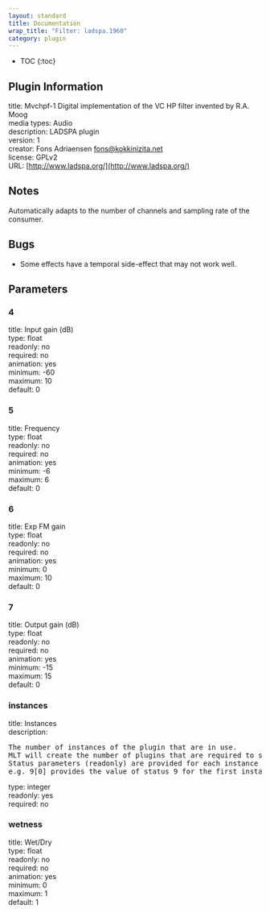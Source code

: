 ```yaml
---
layout: standard
title: Documentation
wrap_title: "Filter: ladspa.1960"
category: plugin
---
```

* TOC
{:toc}

## Plugin Information

title: Mvchpf-1   Digital implementation of the VC HP filter invented by R.A. Moog  
media types:
Audio  
description: LADSPA plugin  
version: 1  
creator: Fons Adriaensen <fons@kokkinizita.net>  
license: GPLv2  
URL: [http://www.ladspa.org/](http://www.ladspa.org/)  

## Notes

Automatically adapts to the number of channels and sampling rate of the consumer.

## Bugs

* Some effects have a temporal side-effect that may not work well.


## Parameters

### 4

title: Input gain (dB)    
type: float  
readonly: no  
required: no  
animation: yes  
minimum: -60  
maximum: 10  
default: 0  

### 5

title: Frequency    
type: float  
readonly: no  
required: no  
animation: yes  
minimum: -6  
maximum: 6  
default: 0  

### 6

title: Exp FM gain    
type: float  
readonly: no  
required: no  
animation: yes  
minimum: 0  
maximum: 10  
default: 0  

### 7

title: Output gain (dB)    
type: float  
readonly: no  
required: no  
animation: yes  
minimum: -15  
maximum: 15  
default: 0  

### instances

title: Instances    
description:
<pre>
The number of instances of the plugin that are in use.
MLT will create the number of plugins that are required to support the number of audio channels.
Status parameters (readonly) are provided for each instance and are accessed by specifying the instance number after the identifier (starting at zero).
e.g. 9[0] provides the value of status 9 for the first instance.
</pre>
type: integer  
readonly: yes  
required: no  

### wetness

title: Wet/Dry    
type: float  
readonly: no  
required: no  
animation: yes  
minimum: 0  
maximum: 1  
default: 1  

